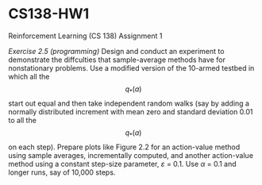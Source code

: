 # CS138-HW1
Reinforcement Learning (CS 138) Assignment 1

<i>Exercise 2.5 (programming)</i> Design and conduct an experiment to demonstrate the diffculties that sample-average methods have for nonstationary problems. Use a modified version of the 10-armed testbed in which all the $$q_{*}(a)$$ start out equal and then take independent random walks (say by adding a normally distributed increment with mean zero and standard deviation 0.01 to all the $$q_{*}(a)$$ on each step). Prepare plots like Figure 2.2 for an action-value method using sample averages, incrementally computed, and another action-value method using a constant step-size parameter, $\varepsilon$ = 0.1. Use $\alpha$ = 0.1 and longer runs, say of 10,000 steps.
